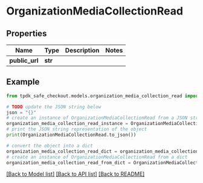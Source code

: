 # OrganizationMediaCollectionRead



## Properties

Name | Type | Description | Notes
------------ | ------------- | ------------- | -------------
**public_url** | **str** |  | 

## Example

```python
from tpdk_safe_checkout.models.organization_media_collection_read import OrganizationMediaCollectionRead

# TODO update the JSON string below
json = "{}"
# create an instance of OrganizationMediaCollectionRead from a JSON string
organization_media_collection_read_instance = OrganizationMediaCollectionRead.from_json(json)
# print the JSON string representation of the object
print(OrganizationMediaCollectionRead.to_json())

# convert the object into a dict
organization_media_collection_read_dict = organization_media_collection_read_instance.to_dict()
# create an instance of OrganizationMediaCollectionRead from a dict
organization_media_collection_read_from_dict = OrganizationMediaCollectionRead.from_dict(organization_media_collection_read_dict)
```
[[Back to Model list]](../README.md#documentation-for-models) [[Back to API list]](../README.md#documentation-for-api-endpoints) [[Back to README]](../README.md)


